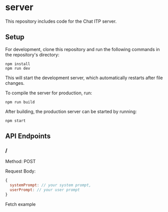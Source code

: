 # server

This repository includes code for the Chat ITP server.

## Setup

For development, clone this repository and run the following commands in the repository's directory:

```
npm install
npm run dev
```

This will start the development server, which automatically restarts after file changes.

To compile the server for production, run:

```
npm run build
```

After building, the production server can be started by running:

```
npm start
```

## API Endpoints

### /

Method: POST

Request Body:

```js
{
  systemPrompt: // your system prompt,
  userPrompt: // your user prompt
}
```

Fetch example

```js

```
